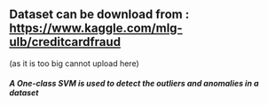 ## Dataset can be download from : https://www.kaggle.com/mlg-ulb/creditcardfraud
(as it is too big cannot upload here)

##### A One-class SVM is used to detect the outliers and anomalies in a dataset
